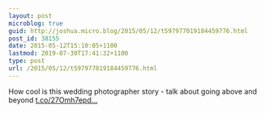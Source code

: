 ```yaml
---
layout: post
microblog: true
guid: http://joshua.micro.blog/2015/05/12/t597977019184459776.html
post_id: 38155
date: 2015-05-12T15:10:05+1100
lastmod: 2019-07-30T17:41:32+1100
type: post
url: /2015/05/12/t597977019184459776.html
---
```

How cool is this wedding photographer story - talk about going above and beyond [t.co/27Omh7epd...](http://t.co/27Omh7epdz)
